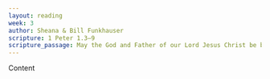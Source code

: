 ```yaml
---
layout: reading
week: 3
author: Sheana & Bill Funkhauser
scripture: 1 Peter 1.3—9
scripture_passage: May the God and Father of our Lord Jesus Christ be blessed! On account of his vast mercy, he has given us new birth. You have been born anew into a living hope through the resurrection of Jesus Christ from the dead. You have a pure and enduring inheritance that cannot perish—an inheritance that is presently kept safe in heaven for you. Through his faithfulness, you are guarded by God’s power so that you can receive the salvation he is ready to reveal in the last time. <br> <br> You now rejoice in this hope, even if it’s necessary for you to be distressed for a short time by various trials. This is necessary so that your faith may be found genuine. (Your faith is more valuable than gold, which will be destroyed even though it is itself tested by fire.) Your genuine faith will result in praise, glory, and honor for you when Jesus Christ is revealed. Although you’ve never seen him, you love him. Even though you don’t see him now, you trust him and so rejoice with a glorious joy that is too much for words. You are receiving the goal of your faith&58; your salvation.
---
```


Content